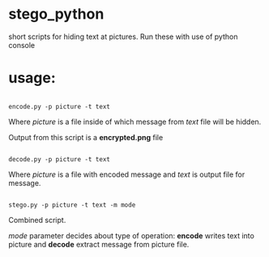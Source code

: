 # stego_python
short scripts for hiding text at pictures. 
Run these with use of python console

# usage:
<code>
encode.py -p picture -t text
</code>

Where <i>picture</i> is a file inside of which message from <i>text</i> file will be hidden.

Output from this script is a <b>encrypted.png</b> file

<code>
decode.py -p picture -t text
</code>

Where <i>picture</i> is a file with encoded message and <i>text</i> is output file for message.

<code>
stego.py -p picture -t text -m mode
</code>

Combined script. 

<i>mode</i> parameter decides about type of operation: <b>encode</b> writes text into picture and <b>decode</b> extract message from picture file.

